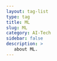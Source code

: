 ```yaml
---
layout: tag-list
type: tag
title: ML
slug: ML
category: AI-Tech
sidebar: false
description: >
   about ML.
---
```


